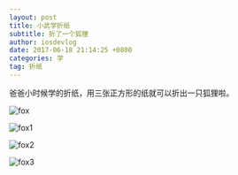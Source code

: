 ```yaml
---
layout: post
title: 小武学折纸
subtitle: 折了一个狐狸
author: iosdevlog
date: 2017-06-18 21:14:25 +0800
categories: 学
tag: 折纸
---
```


爸爸小时候学的折纸，用三张正方形的纸就可以折出一只狐狸啦。

![fox](https://firebasestorage.googleapis.com/v0/b/growth15-a8c59.appspot.com/o/2017%2F06%2F17%2Ffox.JPG?alt=media&token=8143b9b2-40ed-4c3f-bd9d-e663cbdb4fd7)

![fox1](https://firebasestorage.googleapis.com/v0/b/growth15-a8c59.appspot.com/o/2017%2F06%2F17%2Ffox1.JPG?alt=media&token=7ad70145-7889-4af2-b262-c84d1bc39d22)

![fox2](https://firebasestorage.googleapis.com/v0/b/growth15-a8c59.appspot.com/o/2017%2F06%2F17%2Ffox2.JPG?alt=media&token=396f9d24-3f6b-4af3-9ea0-011e24765898)

![fox3](https://firebasestorage.googleapis.com/v0/b/growth15-a8c59.appspot.com/o/2017%2F06%2F17%2Ffox3.JPG?alt=media&token=f8f88bdf-b0e9-4efb-815c-0f0192741230)
